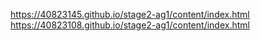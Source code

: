 https://40823145.github.io/stage2-ag1/content/index.html
https://40823108.github.io/stage2-ag1/content/index.html
